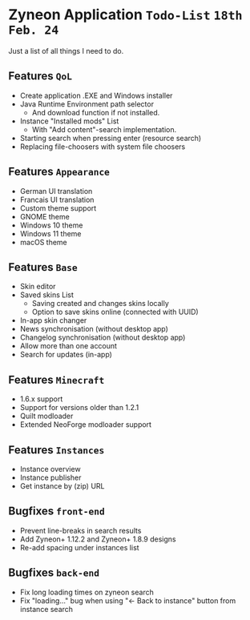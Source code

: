 # Zyneon Application ``Todo-List`` `18th Feb. 24`
Just a list of all things I need to do.

Features `QoL`
---
- Create application .EXE and Windows installer
- Java Runtime Environment path selector
  - And download function if not installed.
- Instance "Installed mods" List
  - With "Add content"-search implementation.
- Starting search when pressing enter (resource search)
- Replacing file-choosers with system file choosers

Features `Appearance`
---
- German UI translation
- Francais UI translation
- Custom theme support
- GNOME theme
- Windows 10 theme
- Windows 11 theme
- macOS theme

Features `Base`
---
- Skin editor
- Saved skins List
  - Saving created and changes skins locally
  - Option to save skins online (connected with UUID) 
- In-app skin changer
- News synchronisation (without desktop app)
- Changelog synchronisation (without desktop app)
- Allow more than one account
- Search for updates (in-app)

Features `Minecraft`
---
- 1.6.x support
- Support for versions older than 1.2.1
- Quilt modloader
- Extended NeoForge modloader support

Features `Instances`
---
- Instance overview
- Instance publisher
- Get instance by (zip) URL

Bugfixes `front-end`
---
- Prevent line-breaks in search results
- Add Zyneon+ 1.12.2 and Zyneon+ 1.8.9 designs
- Re-add spacing under instances list

Bugfixes `back-end`
---
- Fix long loading times on zyneon search
- Fix "loading..." bug when using "<- Back to instance" button from instance search